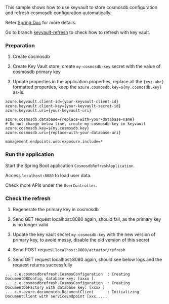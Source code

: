 This sample shows how to use keyvault to store cosmosdb configuration and refresh cosmosdb configuration automatically.

Refer [Spring Doc](https://docs.microsoft.com/en-us/azure/azure-app-configuration/quickstart-java-spring-app) for more details.


Go to branch [keyvault-refresh](https://github.com/sophiaso/spring-cosmosdb-refresh/tree/keyvault-refresh) to check how to refresh with key vault.

### Preparation

1. Create cosmosdb

2. Create Key Vault store, create `my-cosmosdb-key` secret with the value of cosmosdb primary key

3. Update properties in the application.properties, replace all the `{xyz-abc}` formatted properties, keep the `azure.cosmosdb.key=${my.cosmosdb.key}` as-is.
```propertie
azure.keyvault.client-id={your-keyvault-client-id}
azure.keyvault.client-key={your-keyvault-secret-id}
azure.keyvault.uri={your-keyvault-uri}

azure.cosmosdb.database={replace-with-your-database-name}
# Do not change below line, create my-cosmosdb-key in keyvault
azure.cosmosdb.key=${my.cosmosdb.key} 
azure.cosmosdb.uri={replace-with-your-database-uri}

management.endpoints.web.exposure.include=*
```


### Run the application

Start the Spring Boot application `CosmosdbRefreshApplication`.

Access `localhost:8080` to load user data.

Check more APIs under the `UserController`.

### Check the refresh

1. Regenerate the primary key in cosmosdb
 
2. Send GET request localhost:8080 again, should fail, as the primary key is no longer valid

3. Update the key vault secret `my-cosmosdb-key` with the new version of primary key, to avoid messy, disable the old version of this secret

4. Send POST request `localhost:8080/actuator/refresh`

5. Send GET request localhost:8080 again, should see below logs and the request returns successfully
```
... c.e.cosmosdbrefresh.CosmosConfiguration  : Creating DocumentDBConfig, database key: [xxxx ].
... c.e.cosmosdbrefresh.CosmosConfiguration  : Creating DocumentDbFactory with database key: [xxxx ]
... c.m.azure.documentdb.DocumentClient      : Initializing DocumentClient with serviceEndpoint [xxx.....
```

